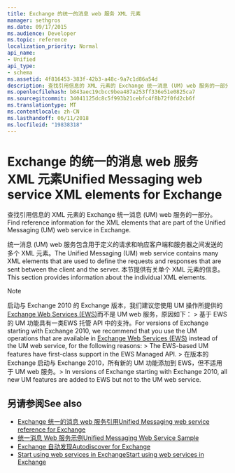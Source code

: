 ```yaml
---
title: Exchange 的统一的消息 web 服务 XML 元素
manager: sethgros
ms.date: 09/17/2015
ms.audience: Developer
ms.topic: reference
localization_priority: Normal
api_name:
- Unified
api_type:
- schema
ms.assetid: 4f816453-383f-42b3-a48c-9a7c1d86a54d
description: 查找引用信息的 XML 元素的 Exchange 统一消息 (UM) web 服务的一部分。
ms.openlocfilehash: b843aec19cbcc9bea487a253ff336e51e0825ca7
ms.sourcegitcommit: 34041125dc8c5f993b21cebfc4f8b72f0fd2cb6f
ms.translationtype: MT
ms.contentlocale: zh-CN
ms.lasthandoff: 06/11/2018
ms.locfileid: "19838318"
---
```

# <a name="unified-messaging-web-service-xml-elements-for-exchange"></a><span data-ttu-id="4c200-103">Exchange 的统一的消息 web 服务 XML 元素</span><span class="sxs-lookup"><span data-stu-id="4c200-103">Unified Messaging web service XML elements for Exchange</span></span>

<span data-ttu-id="4c200-104">查找引用信息的 XML 元素的 Exchange 统一消息 (UM) web 服务的一部分。</span><span class="sxs-lookup"><span data-stu-id="4c200-104">Find reference information for the XML elements that are part of the Unified Messaging (UM) web service in Exchange.</span></span>
  
<span data-ttu-id="4c200-105">统一消息 (UM) web 服务包含用于定义的请求和响应客户端和服务器之间发送的多个 XML 元素。</span><span class="sxs-lookup"><span data-stu-id="4c200-105">The Unified Messaging (UM) web service contains many XML elements that are used to define the requests and responses that are sent between the client and the server.</span></span> <span data-ttu-id="4c200-106">本节提供有关单个 XML 元素的信息。</span><span class="sxs-lookup"><span data-stu-id="4c200-106">This section provides information about the individual XML elements.</span></span>
  
> [!NOTE]
>  <span data-ttu-id="4c200-107">启动与 Exchange 2010 的 Exchange 版本，我们建议您使用 UM 操作所提供的[Exchange Web Services (EWS)](http://msdn.microsoft.com/library/60285497-0c4e-4e51-84e1-34dd6d89a5d8%28Office.15%29.aspx)而不是 UM web 服务，原因如下： > 基于 EWS 的 UM 功能具有一类EWS 托管 API 中的支持。</span><span class="sxs-lookup"><span data-stu-id="4c200-107">For versions of Exchange starting with Exchange 2010, we recommend that you use the UM operations that are available in [Exchange Web Services (EWS)](http://msdn.microsoft.com/library/60285497-0c4e-4e51-84e1-34dd6d89a5d8%28Office.15%29.aspx) instead of the UM web service, for the following reasons: >  The EWS-based UM features have first-class support in the EWS Managed API.</span></span> <span data-ttu-id="4c200-108">> 在版本的 Exchange 启动与 Exchange 2010，所有新的 UM 功能添加到 EWS，但不适用于 UM web 服务。</span><span class="sxs-lookup"><span data-stu-id="4c200-108">>  In versions of Exchange starting with Exchange 2010, all new UM features are added to EWS but not to the UM web service.</span></span> 
  
## <a name="see-also"></a><span data-ttu-id="4c200-109">另请参阅</span><span class="sxs-lookup"><span data-stu-id="4c200-109">See also</span></span>

- [<span data-ttu-id="4c200-110">Exchange 统一的消息 web 服务引用</span><span class="sxs-lookup"><span data-stu-id="4c200-110">Unified Messaging web service reference for Exchange</span></span>](unified-messaging-web-service-reference-for-exchange.md)
- [<span data-ttu-id="4c200-111">统一消息 Web 服务示例</span><span class="sxs-lookup"><span data-stu-id="4c200-111">Unified Messaging Web Service Sample</span></span>](http://www.microsoft.com/en-us/download/details.aspx?id=14832)
- [<span data-ttu-id="4c200-112">Exchange 自动发现</span><span class="sxs-lookup"><span data-stu-id="4c200-112">Autodiscover for Exchange</span></span>](../exchange-web-services/autodiscover-for-exchange.md)
- [<span data-ttu-id="4c200-113">Start using web services in Exchange</span><span class="sxs-lookup"><span data-stu-id="4c200-113">Start using web services in Exchange</span></span>](../exchange-web-services/start-using-web-services-in-exchange.md)
    

